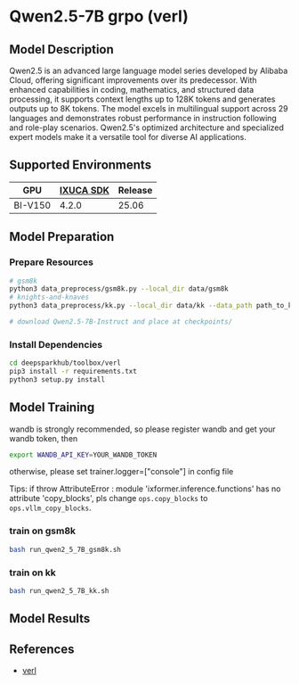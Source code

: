 # Qwen2.5-7B grpo (verl)

## Model Description

Qwen2.5 is an advanced large language model series developed by Alibaba Cloud, offering significant improvements over
its predecessor. With enhanced capabilities in coding, mathematics, and structured data processing, it supports context
lengths up to 128K tokens and generates outputs up to 8K tokens. The model excels in multilingual support across 29
languages and demonstrates robust performance in instruction following and role-play scenarios. Qwen2.5's optimized
architecture and specialized expert models make it a versatile tool for diverse AI applications.

## Supported Environments

| GPU    | [IXUCA SDK](https://gitee.com/deep-spark/deepspark#%E5%A4%A9%E6%95%B0%E6%99%BA%E7%AE%97%E8%BD%AF%E4%BB%B6%E6%A0%88-ixuca) | Release |
|--------|-----------|---------|
| BI-V150 | 4.2.0     |  25.06  |

## Model Preparation

### Prepare Resources

```bash
# gsm8k
python3 data_preprocess/gsm8k.py --local_dir data/gsm8k
# knights-and-knaves
python3 data_preprocess/kk.py --local_dir data/kk --data_path path_to_kk/train/people3_num1000.jsonl  # please download knights-and-knaves dataset on huggingface

# download Qwen2.5-7B-Instruct and place at checkpoints/
```

### Install Dependencies
```bash
cd deepsparkhub/toolbox/verl
pip3 install -r requirements.txt
python3 setup.py install
```

## Model Training

wandb is strongly recommended, so please register wandb and get your wandb token, then
```bash
export WANDB_API_KEY=YOUR_WANDB_TOKEN
```
otherwise, please set trainer.logger=["console"] in config file

Tips: if throw AttributeError : module 'ixformer.inference.functions' has no attribute 'copy_blocks', pls change `ops.copy_blocks` to `ops.vllm_copy_blocks`.

### train on gsm8k
```bash
bash run_qwen2_5_7B_gsm8k.sh
```
### train on kk
```bash
bash run_qwen2_5_7B_kk.sh
```

## Model Results

## References

- [verl](https://github.com/volcengine/verl/tree/0dc8e8596b11416cddf457a02adf7009f1a10265)
